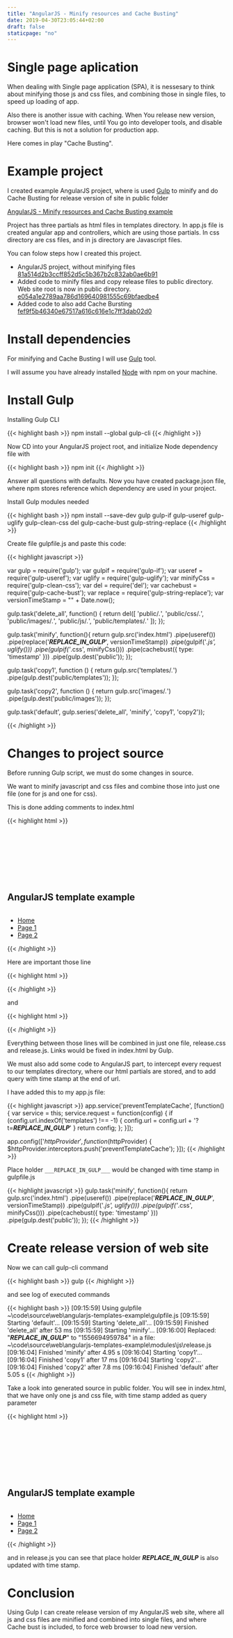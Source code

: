```yaml
---
title: "AngularJS - Minify resources and Cache Busting"
date: 2019-04-30T23:05:44+02:00
draft: false
staticpage: "no"
---
```


# Single page aplication

When dealing with Single page application (SPA), it is nessesary to think about minifying those js and css files, and combining those in single files, to speed up loading of app.

Also there is another issue with caching. When You release new version, browser won't load new files, until You go into developer tools, and disable caching. But this is not a solution for production app.

Here comes in play "Cache Busting".

# Example project

I created example AngularJS project, where is used [Gulp](https://gulpjs.com/) to minify and do Cache Busting for release version of site in public folder

[AngularJS - Minify resources and Cache Busting example](https://github.com/dkeza/angularjs-templates-example)

Project has three partials as html files in templates directory. In app.js file is created angular app and controllers, which are using those partials.
In css directory are css files, and in js directory are Javascript files.

You can folow steps how I created this project.

* AngularJS project, without minifying files [81a514d2b3ccff852d5c5b367b2c832ab0ae6b91](https://github.com/dkeza/angularjs-templates-example/tree/81a514d2b3ccff852d5c5b367b2c832ab0ae6b91)
* Added code to minify files and copy release files to public directory. Web site root is now in public directory. [e054a1e2789aa786d169640981555c69bfaedbe4](https://github.com/dkeza/angularjs-templates-example/tree/e054a1e2789aa786d169640981555c69bfaedbe4)
* Added code to also add Cache Bursting [fef9f5b46340e67517a616c616e1c7ff3dab02d0](https://github.com/dkeza/angularjs-templates-example/tree/fef9f5b46340e67517a616c616e1c7ff3dab02d0)

# Install dependencies

For minifying and Cache Busting I will use [Gulp](https://gulpjs.com/) tool.

I will assume you have already installed [Node](https://nodejs.org/en/) with npm on your machine.

# Install Gulp

Installing Gulp CLI

{{< highlight bash >}}
npm install --global gulp-cli
{{< /highlight >}}

Now CD into your AngularJS project root, and initialize Node dependency file with

{{< highlight bash >}}
npm init
{{< /highlight >}}

Answer all questions with defaults.
Now you have created package.json file, where npm stores reference which dependency are used in your project.

Install Gulp modules needed

{{< highlight bash >}}
npm install --save-dev gulp gulp-if gulp-useref gulp-uglify gulp-clean-css del gulp-cache-bust gulp-string-replace
{{< /highlight >}}

Create file gulpfile.js and paste this code:

{{< highlight javascript >}}

var gulp  = require('gulp');
var gulpif = require('gulp-if');
var useref = require('gulp-useref');
var uglify = require('gulp-uglify');
var minifyCss = require('gulp-clean-css');
var del = require('del');
var cachebust = require('gulp-cache-bust');
var replace = require('gulp-string-replace');
var versionTimeStamp = "" + Date.now();

gulp.task('delete_all', function() {
  return del([
    'public/*.*',
    'public/css/*.*',
    'public/images/*.*',
    'public/js/*.*',
    'public/templates/*.*'
  ]);
});

gulp.task('minify', function(){
  return gulp.src('index.html')
          .pipe(useref())
          .pipe(replace('___REPLACE_IN_GULP___', versionTimeStamp))
          .pipe(gulpif('*.js', uglify()))
          .pipe(gulpif('*.css', minifyCss()))
          .pipe(cachebust({
            type: 'timestamp'
          }))
          .pipe(gulp.dest('public'));
});

gulp.task('copy1', function () {
    return gulp.src('templates/*.*')
        .pipe(gulp.dest('public/templates'));
});

gulp.task('copy2', function () {
  return gulp.src('images/*.*')
      .pipe(gulp.dest('public/images'));
});

gulp.task('default', gulp.series('delete_all', 'minify', 'copy1', 'copy2'));

{{< /highlight >}}

# Changes to project source

Before running Gulp script, we must do some changes in source.

We want to minify javascript and css files and combine those into just one file (one for js and one for css).

This is done adding comments to index.html

{{< highlight html >}}
<!DOCTYPE html>

<html lang="en">

<head>
  <meta charset="utf-8">
  <title>AngularJS template example</title>
  <meta name="viewport" content="width=device-width, initial-scale=1">
  <link href="//fonts.googleapis.com/css?family=Raleway:400,300,600" rel="stylesheet" type="text/css">
  <!-- build:css modules/css/release.css -->
  <link rel="stylesheet" href="css/normalize.css">
  <link rel="stylesheet" href="css/skeleton.css">
  <link rel="stylesheet" href="css/main.css">
  <!-- endbuild -->
  <link rel="icon" type="image/png" href="images/favicon.png">
</head>

<body>

  <div ng-app="App" class="container">
    <div class="row">
      <div class="one-half column" style="margin-top: 25%">
        <h2>AngularJS template example</h2>
        <div id="nav" class="fourteen columns">
          <ul>
            <li><a href="/">Home</a></li>
            <li><a href="/#!page1">Page 1</a></li>
            <li><a href="/#!page2">Page 2</a></li>
          </ul>
        </div>
        <div ng-controller="homeController">
          <div ng-view></div>
        </div>
      </div>
    </div>
  </div>

  <!-- build:js modules/js/release.js -->
  <script src="js/angular.min.js"></script>
  <script src="js/angular-route.min.js"></script>
  <script src="js/app.js"></script>
  <!-- endbuild -->

</body>

</html>
{{< /highlight >}}

Here are important those line

{{< highlight html >}}
<!-- build:css modules/css/release.css -->


<!-- endbuild -->
{{< /highlight >}}

and

{{< highlight html >}}
<!-- build:js modules/js/release.js -->


<!-- endbuild -->
{{< /highlight >}}

Everything between those lines will be combined in just one file, release.css and release.js. Links would be fixed in index.html by Gulp.

We must also add some code to AngularJS part, to intercept every request to our templates directory, where our html partials are stored, and to add query with time stamp at the end of url.

I have added this to my app.js file:

{{< highlight javascript >}}
  app.service('preventTemplateCache', [function() {
    var service = this;
    service.request = function(config) {
      if (config.url.indexOf('templates') !== -1) {
        config.url = config.url + '?t=___REPLACE_IN_GULP___'
      }
      return config;
    };
  }]);

  app.config(['$httpProvider',function ($httpProvider) {
    $httpProvider.interceptors.push('preventTemplateCache');
  }]);
{{< /highlight >}}

Place holder ```___REPLACE_IN_GULP___``` would be changed with time stamp in gulpfile.js

{{< highlight javascript >}}
gulp.task('minify', function(){
  return gulp.src('index.html')
          .pipe(useref())
          .pipe(replace('___REPLACE_IN_GULP___', versionTimeStamp))
          .pipe(gulpif('*.js', uglify()))
          .pipe(gulpif('*.css', minifyCss()))
          .pipe(cachebust({
            type: 'timestamp'
          }))
          .pipe(gulp.dest('public'));
});
{{< /highlight >}}

# Create release version of web site

Now we can call gulp-cli command

{{< highlight bash >}}
gulp
{{< /highlight >}}

and see log of executed commands

{{< highlight bash >}}
[09:15:59] Using gulpfile ~\code\source\web\angularjs-templates-example\gulpfile.js
[09:15:59] Starting 'default'...
[09:15:59] Starting 'delete_all'...
[09:15:59] Finished 'delete_all' after 53 ms
[09:15:59] Starting 'minify'...
[09:16:00] Replaced: "___REPLACE_IN_GULP___" to "1556694959784" in a file: ~\code\source\web\angularjs-templates-example\modules\js\release.js
[09:16:04] Finished 'minify' after 4.95 s
[09:16:04] Starting 'copy1'...
[09:16:04] Finished 'copy1' after 17 ms
[09:16:04] Starting 'copy2'...
[09:16:04] Finished 'copy2' after 7.8 ms
[09:16:04] Finished 'default' after 5.05 s
{{< /highlight >}}

Take a look into generated source in public folder. You will see in index.html, that we have only one js and css file, with time stamp added as query parameter

{{< highlight html >}}
<!DOCTYPE html>

<html lang="en">

<head>
  <meta charset="utf-8">
  <title>AngularJS template example</title>
  <meta name="viewport" content="width=device-width, initial-scale=1">
  <link href="//fonts.googleapis.com/css?family=Raleway:400,300,600" rel="stylesheet" type="text/css">
  <link rel="stylesheet" href="modules/css/release.css?t=1556694960179">
  <link rel="icon" type="image/png" href="images/favicon.png">
</head>

<body>

  <div ng-app="App" class="container">
    <div class="row">
      <div class="one-half column" style="margin-top: 25%">
        <h2>AngularJS template example</h2>
        <div id="nav" class="fourteen columns">
          <ul>
            <li><a href="/">Home</a></li>
            <li><a href="/#!page1">Page 1</a></li>
            <li><a href="/#!page2">Page 2</a></li>
          </ul>
        </div>
        <div ng-controller="homeController">
          <div ng-view></div>
        </div>
      </div>
    </div>
  </div>

  <script src="modules/js/release.js?t=1556694960179"></script>

</body>

</html>
{{< /highlight >}}

and in release.js you can see that place holder ___REPLACE_IN_GULP___ is also updated with time stamp.

# Conclusion

Using Gulp I can create release version of my AngularJS web site, where all js and css files are minified and combined into single files, and where Cache bust is included, to force web browser to load new version.